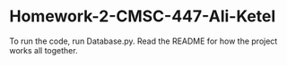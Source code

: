 # Homework-2-CMSC-447-Ali-Ketel
To run the code, run Database.py. Read the README for how the project works all together.
